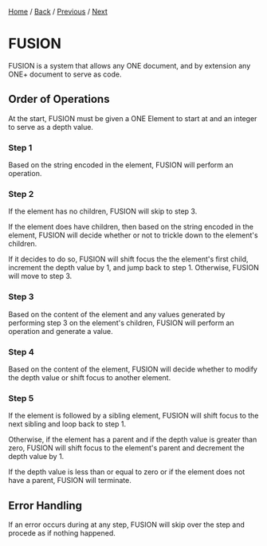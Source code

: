 [Home](https://github.com/Gallery-of-Kaeon/Kaeon-FUSION/tree/master/Kaeon%20FUSION/Documentation/README.md) /
[Back](https://github.com/Gallery-of-Kaeon/Kaeon-FUSION/tree/master/Kaeon%20FUSION/Documentation/1%20-%20Foundations/README.md) /
[Previous](https://github.com/Gallery-of-Kaeon/Kaeon-FUSION/tree/master/Kaeon%20FUSION/Documentation/1%20-%20Foundations/2%20-%20ONE%2B/1%20-%20Standard%20ONE%2B%20Directives/README.md) /
[Next](https://github.com/Gallery-of-Kaeon/Kaeon-FUSION/tree/master/Kaeon%20FUSION/Documentation/2%20-%20Interfaces%20and%20the%20Use%20Command/README.md)

# FUSION

FUSION is a system that allows any ONE document,
and by extension any ONE+ document to serve as code.

## Order of Operations

At the start,
FUSION must be given a ONE Element to start at and an integer to serve as a depth value.

### Step 1

Based on the string encoded in the element,
FUSION will perform an operation.

### Step 2

If the element has no children, FUSION will skip to step 3.

If the element does have children, then based on the string encoded in the element,
FUSION will decide whether or not to trickle down to the element's children.

If it decides to do so,
FUSION will shift focus the the element's first child,
increment the depth value by 1,
and jump back to step 1.
Otherwise, FUSION will move to step 3.

### Step 3

Based on the content of the element and any values generated by performing step 3 on the element's children,
FUSION will perform an operation and generate a value.

### Step 4

Based on the content of the element,
FUSION will decide whether to modify the depth value or shift focus to another element.

### Step 5

If the element is followed by a sibling element,
FUSION will shift focus to the next sibling and loop back to step 1.

Otherwise, if the element has a parent and if the depth value is greater than zero,
FUSION will shift focus to the element's parent and decrement the depth value by 1.

If the depth value is less than or equal to zero or if the element does not have a parent,
FUSION will terminate.

## Error Handling

If an error occurs during at any step,
FUSION will skip over the step and procede as if nothing happened.
